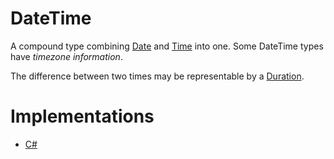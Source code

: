 # DateTime

A compound type combining [Date][type-date] and [Time][type-time] into one. Some DateTime types have _timezone information_.

The difference between two times may be representable by a [Duration][type-duration].

# Implementations

- [C#][implementation-csharp]

[type-date]: ./date.md
[type-duration]: ./duration.md
[type-time]: ./time.md
[implementation-csharp]: ../../languages/csharp/exercises/concept/dates/.docs/introduction.md
